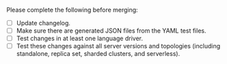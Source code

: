 <!-- Thanks for contributing! -->

Please complete the following before merging:

- [ ] Update changelog.
- [ ] Make sure there are generated JSON files from the YAML test files.
- [ ] Test changes in at least one language driver.
- [ ] Test these changes against all server versions and topologies (including standalone, replica set, sharded clusters, and serverless).

<!-- See also: https://wiki.corp.mongodb.com/pages/viewpage.action?pageId=80806719 -->
